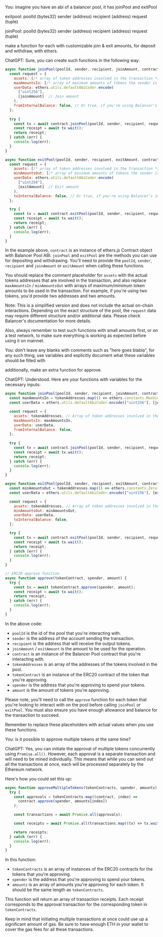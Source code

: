 You:
imagine you have an abi of a balancer pool, it has joinPool and exitPool

exitpool:
poolId (bytes32)
sender (address)
recipient (address)
request (tuple) 

joinPool:
poolId (bytes32)
sender (address)
recipient (address)
request (tuple) 

make a function for each with customizable join & exit amounts, for deposit and withdraw, with ethers.

ChatGPT:
Sure, you can create such functions in the following way:

```jsx
async function joinPool(poolId, sender, recipient, joinAmount, contract) {
  const request = {
    assets: [/* array of token addresses involved in the transaction */],
    maxAmountsIn: [/* array of maximum amounts of tokens the sender is willing to send. In your case, it would be [joinAmount] */],
    userData: ethers.utils.defaultAbiCoder.encode(
      ["uint256"],
      [joinAmount]  // Join amount
    ),
    fromInternalBalance: false, // Or true, if you're using Balancer's internal balances
  };
  
  try {
    const tx = await contract.joinPool(poolId, sender, recipient, request);
    const receipt = await tx.wait();
    return receipt;
  } catch (err) {
    console.log(err);
  }
}

async function exitPool(poolId, sender, recipient, exitAmount, contract) {
  const request = {
    assets: [/* array of token addresses involved in the transaction */],
    minAmountsOut: [/* array of minimum amounts of tokens the sender is willing to receive. In your case, it would be [exitAmount] */],
    userData: ethers.utils.defaultAbiCoder.encode(
      ["uint256"],
      [exitAmount]  // Exit amount
    ),
    toInternalBalance: false, // Or true, if you're using Balancer's internal balances
  };

  try {
    const tx = await contract.exitPool(poolId, sender, recipient, request);
    const receipt = await tx.wait();
    return receipt;
  } catch (err) {
    console.log(err);
  }
}
```

In the example above, `contract` is an instance of ethers.js Contract object with Balancer Pool ABI. `joinPool` and `exitPool` are the methods you can use for depositing and withdrawing. You'll need to provide the `poolId`, `sender`, `recipient` and `joinAmount` or `exitAmount` when calling these functions.

You should replace the comment placeholder for `assets` with the actual tokens addresses that are involved in the transaction, and also replace `maxAmountsIn` / `minAmountsOut` with arrays of maximum/minimum token amounts to be used in the transaction. For example, if you're using two tokens, you'd provide two addresses and two amounts.

Note: This is a simplified version and does not include the actual on-chain interactions. Depending on the exact structure of the pool, the `request` data may require different structure and/or additional data. Please check Balancer's documentation for more details.

Also, always remember to test such functions with small amounts first, or on a test network, to make sure everything is working as expected before using it on mainnet.


You:
don't leave any blanks with comments such as "here goes blabla", for any such thing, use variables and explicitly document what these variables should be filled with

additionally, make an extra function for approve.

ChatGPT:
Understood. Here are your functions with variables for the necessary inputs:

```jsx
async function joinPool(poolId, sender, recipient, joinAmount, contract, tokenAddresses) {
  const maxAmountsIn = tokenAddresses.map(() => ethers.constants.MaxUint256); // Assumes that we are willing to send any amount of each token
  const userData = ethers.utils.defaultAbiCoder.encode(["uint256"], [joinAmount]); // Encoded join amount

  const request = {
    assets: tokenAddresses, // Array of token addresses involved in the transaction
    maxAmountsIn: maxAmountsIn,
    userData: userData,
    fromInternalBalance: false,
  };
  
  try {
    const tx = await contract.joinPool(poolId, sender, recipient, request);
    const receipt = await tx.wait();
    return receipt;
  } catch (err) {
    console.log(err);
  }
}

async function exitPool(poolId, sender, recipient, exitAmount, contract, tokenAddresses) {
  const minAmountsOut = tokenAddresses.map(() => ethers.constants.Zero); // Assumes that we are willing to receive any non-zero amount of each token
  const userData = ethers.utils.defaultAbiCoder.encode(["uint256"], [exitAmount]); // Encoded exit amount

  const request = {
    assets: tokenAddresses, // Array of token addresses involved in the transaction
    minAmountsOut: minAmountsOut,
    userData: userData,
    toInternalBalance: false,
  };

  try {
    const tx = await contract.exitPool(poolId, sender, recipient, request);
    const receipt = await tx.wait();
    return receipt;
  } catch (err) {
    console.log(err);
  }
}

// ERC20 approve function
async function approve(tokenContract, spender, amount) {
  try {
    const tx = await tokenContract.approve(spender, amount);
    const receipt = await tx.wait();
    return receipt;
  } catch (err) {
    console.log(err);
  }
}
```

In the above code:

- `poolId` is the id of the pool that you're interacting with.
- `sender` is the address of the account sending the transaction.
- `recipient` is the address that will receive the output tokens.
- `joinAmount` / `exitAmount` is the amount to be used for the operation.
- `contract` is an instance of the Balancer Pool contract that you're interacting with.
- `tokenAddresses` is an array of the addresses of the tokens involved in the pool.
- `tokenContract` is an instance of the ERC20 contract of the token that you're approving.
- `spender` is the address that you're approving to spend your tokens.
- `amount` is the amount of tokens you're approving.

Please note, you'll need to call the `approve` function for each token that you're looking to interact with on the pool before calling `joinPool` or `exitPool`. You must also ensure you have enough allowance and balance for the transaction to succeed.

Remember to replace these placeholders with actual values when you use these functions.


You:
is it possible to approve multiple tokens at the same time?

ChatGPT:
Yes, you can initiate the approval of multiple tokens concurrently using `Promise.all()`. However, each approval is a separate transaction and will need to be mined individually. This means that while you can send out all the transactions at once, each will be processed separately by the Ethereum network.

Here's how you could set this up:

```jsx
async function approveMultipleTokens(tokenContracts, spender, amounts) {
  try {
    const approvals = tokenContracts.map((contract, index) =>
      contract.approve(spender, amounts[index])
    );

    const transactions = await Promise.all(approvals);

    const receipts = await Promise.all(transactions.map((tx) => tx.wait()));

    return receipts;
  } catch (err) {
    console.log(err);
  }
}
```

In this function:

- `tokenContracts` is an array of instances of the ERC20 contracts for the tokens that you're approving.
- `spender` is the address that you're approving to spend your tokens.
- `amounts` is an array of amounts you're approving for each token. It should be the same length as `tokenContracts`.

This function will return an array of transaction receipts. Each receipt corresponds to the approval transaction for the corresponding token in `tokenContracts`.

Keep in mind that initiating multiple transactions at once could use up a significant amount of gas. Be sure to have enough ETH in your wallet to cover the gas fees for all these transactions.

